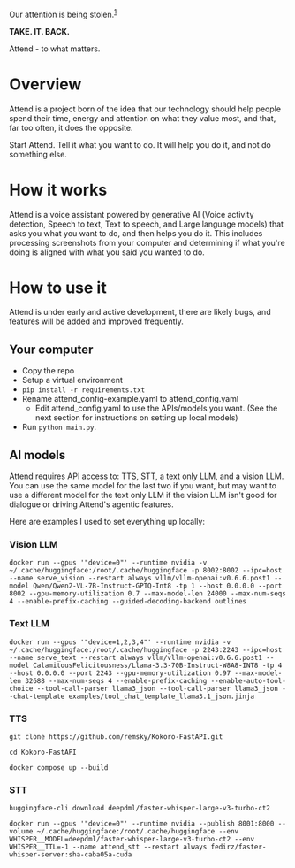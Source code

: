 Our attention is being stolen.<sup>[1](https://www.theguardian.com/science/2022/jan/02/attention-span-focus-screens-apps-smartphones-social-media)</sup>

**TAKE. IT. BACK.**

Attend - to what matters.

# Overview

Attend is a project born of the idea that our technology should help people spend their time, energy and attention on what they value most, and that, far too often, it does the opposite.

Start Attend. Tell it what you want to do. It will help you do it, and not do something else.

# How it works

Attend is a voice assistant powered by generative AI (Voice activity detection, Speech to text, Text to speech, and Large language models) that asks you what you want to do, and then helps you do it. This includes processing screenshots from your computer and determining if what you're doing is aligned with what you said you wanted to do.

# How to use it

Attend is under early and active development, there are likely bugs, and features will be added and improved frequently.

## Your computer

- Copy the repo
- Setup a virtual environment
- `pip install -r requirements.txt`
- Rename attend_config-example.yaml to attend_config.yaml
    - Edit attend_config.yaml to use the APIs/models you want. (See the next section for instructions on setting up local models)
- Run `python main.py`.


## AI models

Attend requires API access to: TTS, STT, a text only LLM, and a vision LLM. You can use the same model for the last two if you want, but may want to use a different model for the text only LLM if the vision LLM isn't good for dialogue or driving Attend's agentic features.

Here are examples I used to set everything up locally:


### Vision LLM
```
docker run --gpus '"device=0"' --runtime nvidia -v ~/.cache/huggingface:/root/.cache/huggingface -p 8002:8002 --ipc=host --name serve_vision --restart always vllm/vllm-openai:v0.6.6.post1 --model Qwen/Qwen2-VL-7B-Instruct-GPTQ-Int8 -tp 1 --host 0.0.0.0 --port 8002 --gpu-memory-utilization 0.7 --max-model-len 24000 --max-num-seqs 4 --enable-prefix-caching --guided-decoding-backend outlines
```

### Text LLM
```
docker run --gpus '"device=1,2,3,4"' --runtime nvidia -v ~/.cache/huggingface:/root/.cache/huggingface -p 2243:2243 --ipc=host --name serve_text --restart always vllm/vllm-openai:v0.6.6.post1 --model CalamitousFelicitousness/Llama-3.3-70B-Instruct-W8A8-INT8 -tp 4 --host 0.0.0.0 --port 2243 --gpu-memory-utilization 0.97 --max-model-len 32688 --max-num-seqs 4 --enable-prefix-caching --enable-auto-tool-choice --tool-call-parser llama3_json --tool-call-parser llama3_json --chat-template examples/tool_chat_template_llama3.1_json.jinja
```

### TTS

```
git clone https://github.com/remsky/Kokoro-FastAPI.git

cd Kokoro-FastAPI

docker compose up --build
```

### STT

```
huggingface-cli download deepdml/faster-whisper-large-v3-turbo-ct2

docker run --gpus '"device=0"' --runtime nvidia --publish 8001:8000 --volume ~/.cache/huggingface:/root/.cache/huggingface --env WHISPER__MODEL=deepdml/faster-whisper-large-v3-turbo-ct2 --env WHISPER__TTL=-1 --name attend_stt --restart always fedirz/faster-whisper-server:sha-caba05a-cuda
```


